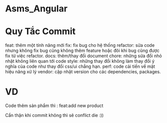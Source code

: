 # Asms_Angular
# Quy Tắc Commit
feat: thêm một  tính năng  mới 
fix: fix bug cho hệ thống
refactor: sửa code nhưng không fix bug cũng không thêm feature hoặc đôi khi bug cũng được fix từ việc refactor.
docs: thêm/thay đổi document
chore: những sửa đổi nhỏ nhặt không liên quan tới code
style: những thay đổi không làm thay đổi ý nghĩa của code như thay đổi css/ui chẳng hạn.
perf: code cải tiến về mặt hiệu năng xử lý
vendor: cập nhật version cho các dependencies, packages.

# VD 
Code thêm sản phẩm thì : feat:add new product

Cẩn thận khi commit không thì sẽ conflict die :))